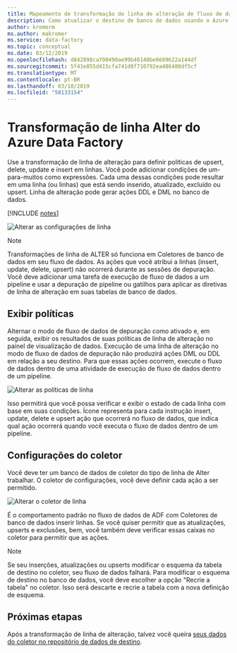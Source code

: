 ```yaml
---
title: Mapeamento de transformação de linha de alteração de fluxo de dados do Azure Data Factory
description: Como atualizar o destino de banco de dados usando o Azure Data Factory mapeamento fluxo Alter linha transformação de dados
author: kromerm
ms.author: makromer
ms.service: data-factory
ms.topic: conceptual
ms.date: 03/12/2019
ms.openlocfilehash: d842898ca700490ae99b46140be6609622a144df
ms.sourcegitcommit: 5f41e855d415cfa741d8f710792ea486480df5cf
ms.translationtype: MT
ms.contentlocale: pt-BR
ms.lasthandoff: 03/18/2019
ms.locfileid: "58133154"
---
```

# <a name="azure-data-factory-alter-row-transformation"></a>Transformação de linha Alter do Azure Data Factory

Use a transformação de linha de alteração para definir políticas de upsert, delete, update e insert em linhas. Você pode adicionar condições de um-para-muitos como expressões. Cada uma dessas condições pode resultar em uma linha (ou linhas) que está sendo inserido, atualizado, excluído ou upsert. Linha de alteração pode gerar ações DDL e DML no banco de dados.

[!INCLUDE [notes](../../includes/data-factory-data-flow-preview.md)]

![Alterar as configurações de linha](media/data-flow/alter-row1.png "Alter Settings de linha")

> [!NOTE]
> Transformações de linha de ALTER só funciona em Coletores de banco de dados em seu fluxo de dados. As ações que você atribui a linhas (insert, update, delete, upsert) não ocorrerá durante as sessões de depuração. Você deve adicionar uma tarefa de execução de fluxo de dados a um pipeline e usar a depuração de pipeline ou gatilhos para aplicar as diretivas de linha de alteração em suas tabelas de banco de dados.

## <a name="view-policies"></a>Exibir políticas

Alternar o modo de fluxo de dados de depuração como ativado e, em seguida, exibir os resultados de suas políticas de linha de alteração no painel de visualização de dados. Execução de uma linha de alteração no modo de fluxo de dados de depuração não produzirá ações DML ou DDL em relação a seu destino. Para que essas ações ocorrem, execute o fluxo de dados dentro de uma atividade de execução de fluxo de dados dentro de um pipeline.

![Alterar as políticas de linha](media/data-flow/alter-row3.png "alterar políticas de linha")

Isso permitirá que você possa verificar e exibir o estado de cada linha com base em suas condições. Ícone representa para cada instrução insert, update, delete e upsert ação que ocorrerá no fluxo de dados, que indica qual ação ocorrerá quando você executa o fluxo de dados dentro de um pipeline.

## <a name="sink-settings"></a>Configurações do coletor

Você deve ter um banco de dados de coletor do tipo de linha de Alter trabalhar. O coletor de configurações, você deve definir cada ação a ser permitido.

![Alterar o coletor de linha](media/data-flow/alter-row2.png "Alter coletor de linha")

É o comportamento padrão no fluxo de dados de ADF com Coletores de banco de dados inserir linhas. Se você quiser permitir que as atualizações, upserts e exclusões, bem, você também deve verificar essas caixas no coletor para permitir que as ações.

> [!NOTE]
> Se seu inserções, atualizações ou upserts modificar o esquema da tabela de destino no coletor, seu fluxo de dados falhará. Para modificar o esquema de destino no banco de dados, você deve escolher a opção "Recrie a tabela" no coletor. Isso será descarte e recrie a tabela com a nova definição de esquema.

## <a name="next-steps"></a>Próximas etapas

Após a transformação de linha de alteração, talvez você queira [seus dados do coletor no repositório de dados de destino](data-flow-sink.md).
